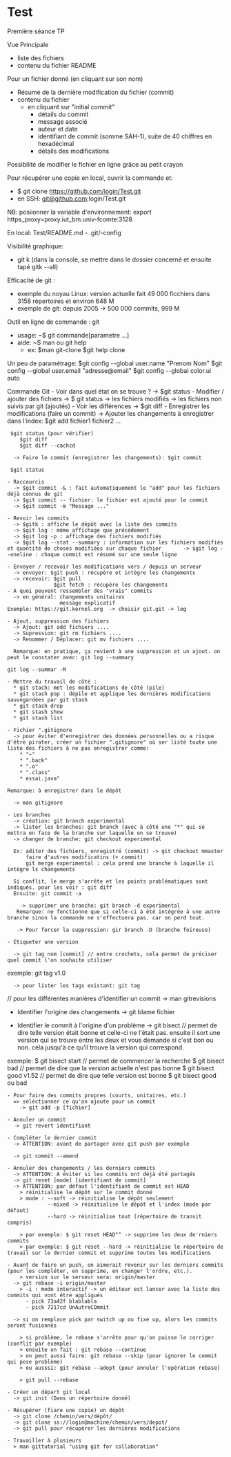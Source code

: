 # Test
Première séance TP

Vue Principale 
  - liste des fichiers
  - contenu du fichier README

Pour un fichier donné (en cliquant sur son nom)
  - Résumé de la dernière modification du fichier (commit)
  - contenu du fichier
    * en cliquant sur "initial commit"
      * détails du commit
      * message associé
      * auteur et date
      * identifiant de commit (somme SAH-1), suite de 40 chiffres en hexadécimal
      * détails des modifications

Possibilité de modifier le fichier en ligne grâce au petit crayon

Pour récupérer une copie en local, ouvrir la commande et: 
- $ git clone https://github.com/login/Test.git
- en SSH: git@github.com:login/Test.git

NB: posiionner la variable d'environnement: export https_proxy=proxy.iut_bm.univ-fcomte:3128

En local: 
  Test/README.md
    - .git/-config

Visibilité graphique: 
  - git k (dans la console, se mettre dans le dossier concerné et ensuite tapé gitk --all)

Efficacité de git : 
- exemple du noyau Linux: version actuelle fait 49 000 ficchiers dans 3158 répertoires et environ 648 M
- exemple de git: depuis 2005 -> 500 000 commits, 999 M

Outil en ligne de commande : git
- usage: ~$ git commande[parametre ...]
- aide: ~$ man ou git help
  * ex: $man git-clone
        $git help clone

Un peu de paramétrage: 
  $git config --global user.name "Prenom Nom"
  $git config --global user.email "adresse@email"
  $git config --global color.ui auto
  
  Commande Git
    - Voir dans quel état on se trouve ? 
      -> $git status
    - Modifier / ajouter des fichiers 
      -> $ git status
      -> les fichiers modifiés
      -> les fichiers non suivis par git (ajoutés)
    - Voir les différences 
      -> $git diff
    - Enregistrer les modifications (faire un commit)
      -> Ajouter les changements à enregistrer dans l'index: $git add fichier1 fichier2 ...
      
     $git status (pour vérifier)
        $git diff
        $git diff --cachcd
      
      -> Faire le commit (enregistrer les changements): $git commit
      
     $git status
    
    - Raccourcis
      -> $git commit -& : fait automatiquement le "add" pour les fichiers déjà connus de git
      -> $git commit -- fichier: le fichier est ajouté pour le commit
      -> $git commit -m "Message ..."
      
    - Revoir les commits
      -> $gitk : affiche le dépôt avec la liste des commits
      -> $git log : même affichage que précédement 
      -> $git log -p : affichage des fichiers modifiés
      -> $git log --stat --summary : information sur les fichiers modifiés et quantité de choses modifiées sur chaque fichier       -> $git log --oneline : chaque commit est résumé sur une seule ligne
      
    - Envoyer / recevoir les modifications vers / depuis un serveur 
      -> envoyer: $git push : récupère et intègre les changements
      -> recevoir: $git pull
                   $git fetch : récupère les changements 
    - A quoi peuvent ressembler des "vrais" commits
      -> en général: changements unitaires
                     message explicatif
    Exemple: https://git.kernel.org  -> choisir git.git -> log 
    
    - Ajout, suppression des fichiers
      -> Ajout: git add fichiers ....
      -> Supression: git rm fichiers ....
      -> Renommer / Déplacer: git mv fichiers .... 
      
      Remarque: en pratique, ça revient à une suppression et un ajout. on peut le constater avec: git log --summary 
                                                                                                  git log --summar -M
    
    - Mettre du travail de côté : 
      * git stach: met les modifications de côté (pile)
      * git stash pop : dépile et applique les dernières modifications sauvegardées par git stash
      * git stash drop
      * git stash show
      * git stash list
    
    - Fichier ".gitignore
      -> pour éviter d'enregistrer des données personnelles ou a risque d'être pirater, créer un fichier ".gitignore" où ser listé toute une liste des fichiers à ne pas enregistrer comme: 
        * "~"
        * ".back"
        * ".o"
        * ".class"
        * essai.java"
        
    Remarque: à enregistrer dans le dépôt
    
      -> man gitignore
    
    - Les branches
      -> création: git branch experimental
      -> lister les branches: git branch (avec à côté une "*" qui se mettra en face de la branche sur laquelle on se trouve)
      -> changer de branche: git checkout experimental
      
      Ex: aditer des fichiers, enregistré (commit) -> git checkout mmaster
          faire d'autres modificatins (+ commit)
          git merge experimental : cela prend une branche à laquelle il intègre ls changements
          
      Si conflit, le merge s'arrête et les points problématiques sont indiqués. pour les voir : git diff
      Ensuite: git commit -a
      
        -> supprimer une branche: git branch -d experimental
       Remarque: ne fonctionne que si celle-ci à été intégrée à une autre branche sinon la commande ne s'effectuera pas. car on perd tout. 
       
       -> Pour forcer la suppression: gir branch -D (branche foireuse)
    
    - Etiqueter une version
    
      -> git tag nom [commit] // entre crochets, cela permet de préciser quel commit l'on souhaite utiliser
  exemple: git tag v1.0
  
      -> pour lister les tags existant: git tag
// pour les différentes manières d'identifier un commit -> man gitrevisions

  - Identifier l'origine des changements 
    -> git blame fichier

  - Identifier le commit à l'origine d'un problème
    -> git bisect // permet de dire telle version était bonne et celle-ci ne l'était pas. ensuite il sort une version qui se trouve entre les deux et vous demande si c'est bon ou non. cela jusqu'à ce qu'il trouve la version qui correspond. 

  exemple: $ git bisect start // permet de commencer la recherche
           $ git bisect bad // permet de dire que la version actuelle n'est pas bonne
           $ git bisect good v1.52 // permet de dire que telle version est bonne
           $ git bisect good ou bad 
    
    - Pour faire des commits propres (courts, unitaires, etc.)
      => séléctionner ce qu'on ajoute pour un commit
        -> git add -p [fichier]
    
    - Annuler un commit
      -> git revert identifiant
      
    - Compléter le dernier commit 
      -> ATTENTION: avant de partager avec git push par exemple
      
      -> git commit --amend
    
    - Annuler des changements / les derniers commits
      -> ATTENTION: A éviter si les commits ont déjà été partagés
      -> git reset [mode] [identifiant de commit]
      -> ATTENTION: par défaut l'identifiant de commit est HEAD
        > réinitialise le dépôt sur le commit donné
        > mode : --soft -> réinitialise le dépôt seulement
                 --mixed -> réinitialise le dépôt et l'index (mode par défaut)
                 --hard -> réinitialise tout (répertoire de transit compris)
                 
        > par exemple: $ git reset HEAD^^ -> supprime les deux de'rniers commits
        > par exemple: $ git reset --hard -> réinitialise le répertoire de travail sur le dernier commit et supprime toutes les modifications
    
    - Avant de faire un push, on aimerait revenir sur les derniers commits (pour les compléter, en supprime, en changer l'ordre, etc.).
        > version sur le serveur sera: origin/master 
      -> git rebase -i origin/master
        > -i : mode interactif -> un éditeur est lancer avec la liste des commits qui vont être appliqués
          - pick 73a42f blablabla
          - pick 7217cd UnAutreCOmmit
          
      -> si on remplace pick par switch up ou fixe up, alors les commits seront fusionnés 
        
        > si problème, le rebase s'arrête pour qu'on puisse le corriger (conflit par exemple) 
        > ensuite on fait : git rebase --continue
        > on peut aussi faire: git rebase --skip (pour ignorer le commit qui pose problème)
        > ou ausssi: git rebase --adopt (pour annuler l'opération rebase) 
        
        > git pull --rebase
      
    - Créer un départ git local
      -> git init (Dans un répertoire donné)
      
    - Récupérer (fiare une copie) un dépôt
      -> git clone /chemin/vers/dépôt/
      -> git clone ss://login@machine/chemin/vers/depot/
      -> git pull pour récupérer les dernières modifications
      
    - Travailler à plusieurs
      > man gittutorial "using git for collaboration"
